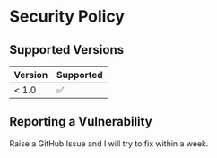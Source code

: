 # Security Policy

## Supported Versions


| Version | Supported          |
| ------- | ------------------ |
| < 1.0   | :white_check_mark: |

## Reporting a Vulnerability

Raise a GitHub Issue and I will try to fix within a week.
